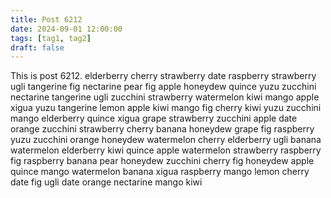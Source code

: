 ```yaml
---
title: Post 6212
date: 2024-09-01 12:00:00
tags: [tag1, tag2]
draft: false
---
```

This is post 6212.
elderberry
cherry
strawberry
date
raspberry
strawberry
ugli
tangerine
fig
nectarine
pear
fig
apple
honeydew
quince
yuzu
zucchini
nectarine
tangerine
ugli
zucchini
strawberry
watermelon
kiwi
mango
apple
xigua
yuzu
tangerine
lemon
apple
kiwi
mango
fig
cherry
kiwi
yuzu
zucchini
mango
elderberry
quince
xigua
grape
strawberry
zucchini
apple
date
orange
zucchini
strawberry
cherry
banana
honeydew
grape
fig
raspberry
yuzu
zucchini
orange
honeydew
watermelon
cherry
elderberry
ugli
banana
watermelon
elderberry
kiwi
quince
apple
watermelon
strawberry
raspberry
fig
raspberry
banana
pear
honeydew
zucchini
cherry
fig
honeydew
apple
quince
mango
watermelon
banana
xigua
raspberry
mango
lemon
cherry
date
fig
ugli
date
orange
nectarine
mango
kiwi
